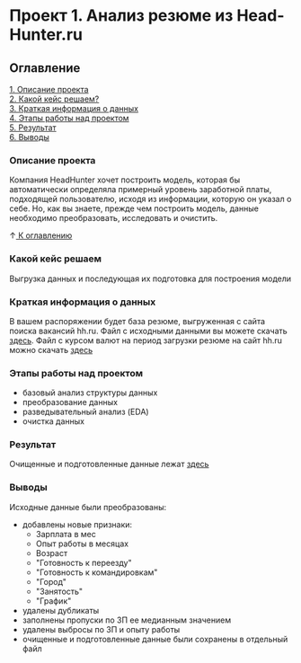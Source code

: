 # Проект 1. Анализ резюме из Head-Hunter.ru

## Оглавление
[1. Описание проекта](https://github.com/evilzip/sf_data_science/blob/main/project_0/README.md#Описание-проекта)  
[2. Какой кейс решаем?](https://github.com/evilzip/sf_data_science/blob/main/project_0/README.md#Какой-кейс-решаем)  
[3. Краткая информация о данных](https://github.com/evilzip/sf_data_science/blob/main/project_0/README.md#Краткая-информация-о-данных)  
[4. Этапы работы над проектом](https://github.com/evilzip/sf_data_science/blob/main/project_0/README.md#Этапы-работы-над-проектом)  
[5. Результат](https://github.com/evilzip/sf_data_science/blob/main/project_0/README.md#Результат)  
[6. Выводы](https://github.com/evilzip/sf_data_science/blob/main/project_0/README.md#Выводы)  

### Описание проекта
Компания HeadHunter хочет построить модель, которая бы автоматически определяла примерный уровень заработной платы, подходящей пользователю, исходя из информации, которую он указал о себе. Но, как вы знаете, прежде чем построить модель, данные необходимо преобразовать, исследовать и очистить. 

&uarr;[ К оглавлению](https://github.com/evilzip/sf_data_science/blob/main/project_0/README.md#ВыводыОглавление)

### Какой кейс решаем
Выгрузка данных и последующая их подготовка для построения модели
### Краткая информация о данных
В вашем распоряжении будет база резюме, выгруженная с сайта поиска вакансий hh.ru.
Файл с исходными данными вы можете скачать [здесь](https://drive.google.com/file/d/1Kb78mAWYKcYlellTGhIjPI-bCcKbGuTn/view?usp=sharing).
Файл с курсом валют на период загрузки резюме на сайт hh.ru можно скачать [здесь](https://lms.skillfactory.ru/asset-v1:SkillFactory+DST-3.0+28FEB2021+type@asset+block@ExchangeRates.zip)  
### Этапы работы над проектом
* базовый анализ структуры данных 
* преобразование данных
* разведывательный анализ (EDA)
* очистка данных
### Результат
Очищенные и подготовленные данные лежат [здесь](https://drive.google.com/file/d/1IRPh4ZftVEkEURxmcnHIGLqE3VpWAk-N/view?usp=drive_link)
### Выводы
Исходные данные были преобразованы:
* добавлены новые признаки:
    * Зарплата в мес 
    * Опыт работы в месяцах
    * Возраст
    * "Готовность к переезду"
    * "Готовность к командировкам"
    * "Город"
    * "Занятость"
    * "График"
* удалены дубликаты
* заполнены пропуски по ЗП ее медианным значением
* удалены выбросы по ЗП и опыту работы
* очищенные и подготовленные данные были сохранены в отдельный файл